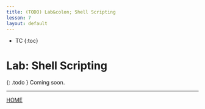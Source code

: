 ```yaml
---
title: (TODO) Lab&colon; Shell Scripting
lesson: 7
layout: default
---
```


- TC
{:toc}

# Lab: Shell Scripting

{: .todo }
Coming soon.

---

[HOME](../)
